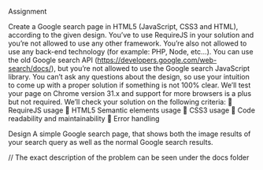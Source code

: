 Assignment

Create a Google search page in HTML5 (JavaScript, CSS3 and HTML), according to the given design.
You’ve to use RequireJS in your solution and you’re not allowed to use any other framework. You’re also
not allowed to use any back-end technology (for example: PHP, Node, etc…). You can use the old
Google search API (https://developers.google.com/web-search/docs/), but you’re not allowed to use
the Google search JavaScript library. You can’t ask any questions about the design, so use your intuition
to come up with a proper solution if something is not 100% clear.
We’ll test your page on Chrome version 31.x and support for more browsers is a plus but not required.
We’ll check your solution on the following criteria:
   RequireJS usage
   HTML5 Semantic elements usage
   CSS3 usage
   Code readability and maintainability
   Error handling

Design
A simple Google search page, that shows both the image results of your search query as well as the normal Google search results.

// The exact description of the problem can be seen under the docs folder
